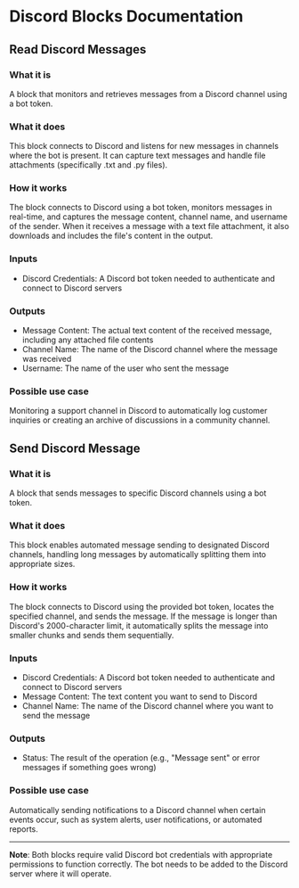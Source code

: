 
# Discord Blocks Documentation

## Read Discord Messages

### What it is
A block that monitors and retrieves messages from a Discord channel using a bot token.

### What it does
This block connects to Discord and listens for new messages in channels where the bot is present. It can capture text messages and handle file attachments (specifically .txt and .py files).

### How it works
The block connects to Discord using a bot token, monitors messages in real-time, and captures the message content, channel name, and username of the sender. When it receives a message with a text file attachment, it also downloads and includes the file's content in the output.

### Inputs
- Discord Credentials: A Discord bot token needed to authenticate and connect to Discord servers

### Outputs
- Message Content: The actual text content of the received message, including any attached file contents
- Channel Name: The name of the Discord channel where the message was received
- Username: The name of the user who sent the message

### Possible use case
Monitoring a support channel in Discord to automatically log customer inquiries or creating an archive of discussions in a community channel.

## Send Discord Message

### What it is
A block that sends messages to specific Discord channels using a bot token.

### What it does
This block enables automated message sending to designated Discord channels, handling long messages by automatically splitting them into appropriate sizes.

### How it works
The block connects to Discord using the provided bot token, locates the specified channel, and sends the message. If the message is longer than Discord's 2000-character limit, it automatically splits the message into smaller chunks and sends them sequentially.

### Inputs
- Discord Credentials: A Discord bot token needed to authenticate and connect to Discord servers
- Message Content: The text content you want to send to Discord
- Channel Name: The name of the Discord channel where you want to send the message

### Outputs
- Status: The result of the operation (e.g., "Message sent" or error messages if something goes wrong)

### Possible use case
Automatically sending notifications to a Discord channel when certain events occur, such as system alerts, user notifications, or automated reports.

---

**Note**: Both blocks require valid Discord bot credentials with appropriate permissions to function correctly. The bot needs to be added to the Discord server where it will operate.
